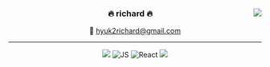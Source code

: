 <!-- https://velog.io/@seondal/Github-Readme-%EA%BE%B8%EB%AF%B8%EA%B8%B0-%EC%B4%9D%EC%A0%95%EB%A6%AC#%EC%99%84%EC%84%B1 -->

<div align="center">
  
  <img align="right" src="https://github-readme-stats.vercel.app/api/top-langs/?username=hyukzz&theme=dracula&exclude_repo=Computer-Science-Engineering&layout=compact&langs_count=10"/>
  
  ### 🔥 richard 🔥
 
 💌 hyuk2richard@gmail.com
  
  ---
 
  <a href="https://hits.seeyoufarm.com"><img src="https://hits.seeyoufarm.com/api/count/incr/badge.svg?url=https%3A%2F%2Fgithub.com%2Fhyukzz&count_bg=%23000000&title_bg=%23555555&icon=github.svg&icon_color=%23FFFFFF&title=Github&edge_flat=false"/></a>
![JS](https://img.shields.io/badge/JavaScript-F7DF1E?style=flat-square&logo=JavaScript&logoColor=black)
![React](https://img.shields.io/badge/React-skyblue?style=flat-square&logo=React&logoColor=black)
<a href="https://velog.io/@richard"><img src="https://img.shields.io/badge/richard.log-3DDC84?style=flat-square&logo=Velog&logoColor=white"/></a>
  <br>
 
</div>
                    
